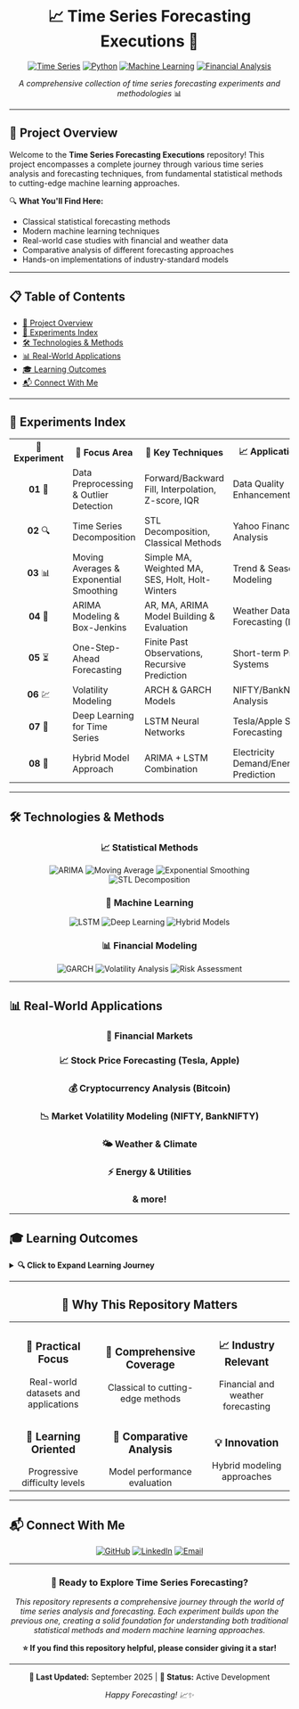 <div align="center">
  
# 📈 Time Series Forecasting Executions 🚀

[![Time Series](https://img.shields.io/badge/Time%20Series-Forecasting-blue?style=for-the-badge&logo=chart-line)](https://github.com/prnvpwr2612/Time-Series-Forecasting-Executions)
[![Python](https://img.shields.io/badge/Python-3.x-yellow?style=for-the-badge&logo=python)](https://python.org)
[![Machine Learning](https://img.shields.io/badge/ML-LSTM%20%7C%20ARIMA-green?style=for-the-badge&logo=tensorflow)](https://tensorflow.org)
[![Financial Analysis](https://img.shields.io/badge/Finance-Stock%20Prediction-red?style=for-the-badge&logo=yahoo)](https://finance.yahoo.com)

*A comprehensive collection of time series forecasting experiments and methodologies* 📊

</div>

---

## 🎯 **Project Overview**

Welcome to the **Time Series Forecasting Executions** repository! This project encompasses a complete journey through various time series analysis and forecasting techniques, from fundamental statistical methods to cutting-edge machine learning approaches. 

🔍 **What You'll Find Here:**
- Classical statistical forecasting methods
- Modern machine learning techniques
- Real-world case studies with financial and weather data
- Comparative analysis of different forecasting approaches
- Hands-on implementations of industry-standard models

---

## 📋 **Table of Contents**

- [🎯 Project Overview](#-project-overview)
- [🧪 Experiments Index](#-experiments-index)
- [🛠️ Technologies & Methods](#️-technologies--methods)
- [📊 Real-World Applications](#-real-world-applications)
- [🎓 Learning Outcomes](#-learning-outcomes)
- [📬 Connect With Me](#-connect-with-me)

---

## 🧪 **Experiments Index**

<table align="center">
<tr>
<th>🔢 Experiment</th>
<th>📝 Focus Area</th>
<th>🎯 Key Techniques</th>
<th>📈 Application Domain</th>
</tr>

<tr>
<td align="center"><strong>01</strong> 🧹</td>
<td>Data Preprocessing & Outlier Detection</td>
<td>Forward/Backward Fill, Interpolation, Z-score, IQR</td>
<td>Data Quality Enhancement</td>
</tr>

<tr>
<td align="center"><strong>02</strong> 🔍</td>
<td>Time Series Decomposition</td>
<td>STL Decomposition, Classical Methods</td>
<td>Yahoo Finance Data Analysis</td>
</tr>

<tr>
<td align="center"><strong>03</strong> 📊</td>
<td>Moving Averages & Exponential Smoothing</td>
<td>Simple MA, Weighted MA, SES, Holt, Holt-Winters</td>
<td>Trend & Seasonality Modeling</td>
</tr>

<tr>
<td align="center"><strong>04</strong> 🎲</td>
<td>ARIMA Modeling & Box-Jenkins</td>
<td>AR, MA, ARIMA Model Building & Evaluation</td>
<td>Weather Data Forecasting (IMD/Kaggle)</td>
</tr>

<tr>
<td align="center"><strong>05</strong> ⏳</td>
<td>One-Step-Ahead Forecasting</td>
<td>Finite Past Observations, Recursive Prediction</td>
<td>Short-term Prediction Systems</td>
</tr>

<tr>
<td align="center"><strong>06</strong> 💹</td>
<td>Volatility Modeling</td>
<td>ARCH & GARCH Models</td>
<td>NIFTY/BankNIFTY/Bitcoin Analysis</td>
</tr>

<tr>
<td align="center"><strong>07</strong> 🧠</td>
<td>Deep Learning for Time Series</td>
<td>LSTM Neural Networks</td>
<td>Tesla/Apple Stock Price Forecasting</td>
</tr>

<tr>
<td align="center"><strong>08</strong> 🔄</td>
<td>Hybrid Model Approach</td>
<td>ARIMA + LSTM Combination</td>
<td>Electricity Demand/Energy Usage Prediction</td>
</tr>

</table>

---

## 🛠️ **Technologies & Methods**

<div align="center">

### 📈 **Statistical Methods**
![ARIMA](https://img.shields.io/badge/-ARIMA-ff6b6b?style=flat-square&logo=chartjs)
![Moving Average](https://img.shields.io/badge/-Moving%20Average-4ecdc4?style=flat-square&logo=chartjs)
![Exponential Smoothing](https://img.shields.io/badge/-Exponential%20Smoothing-45b7d1?style=flat-square&logo=chartjs)
![STL Decomposition](https://img.shields.io/badge/-STL%20Decomposition-f9ca24?style=flat-square&logo=chartjs)

### 🤖 **Machine Learning**
![LSTM](https://img.shields.io/badge/-LSTM-6c5ce7?style=flat-square&logo=tensorflow)
![Deep Learning](https://img.shields.io/badge/-Deep%20Learning-a55eea?style=flat-square&logo=tensorflow)
![Hybrid Models](https://img.shields.io/badge/-Hybrid%20Models-26de81?style=flat-square&logo=python)

### 📊 **Financial Modeling**
![GARCH](https://img.shields.io/badge/-GARCH-fd79a8?style=flat-square&logo=yahoo)
![Volatility Analysis](https://img.shields.io/badge/-Volatility%20Analysis-fdcb6e?style=flat-square&logo=yahoo)
![Risk Assessment](https://img.shields.io/badge/-Risk%20Assessment-e17055?style=flat-square&logo=yahoo)

</div>

---

## 📊 **Real-World Applications**

<div align="center">

### 🏦 **Financial Markets**
### 📈 **Stock Price Forecasting (Tesla, Apple)**
### 💰 **Cryptocurrency Analysis (Bitcoin)**
### 📉 **Market Volatility Modeling (NIFTY, BankNIFTY)**
### 🌤️ **Weather & Climate**
### ⚡ **Energy & Utilities**
### & more!


</div>

---

## 🎓 **Learning Outcomes**

<details>
<summary><strong>🔍 Click to Expand Learning Journey</strong></summary>

### 📚 **Comprehensive Knowledge Gained**

🎯 **Data Processing Mastery**
- Handle missing values with professional techniques
- Detect and manage outliers effectively
- Prepare time series data for analysis

🎯 **Statistical Foundation**
- Understand time series components (trend, seasonality, noise)
- Master classical forecasting methods
- Apply statistical tests and validation techniques

🎯 **Advanced Modeling Skills**
- Build and evaluate ARIMA models
- Implement volatility models (ARCH/GARCH)
- Create hybrid forecasting solutions

🎯 **Machine Learning Integration**
- Design LSTM networks for time series
- Combine traditional and modern approaches
- Optimize model performance and accuracy

</details>

---

<div align="center">

## 🌟 **Why This Repository Matters**

<table>
<tr>
<td align="center">
<h3>🎯 Practical Focus</h3>
Real-world datasets and applications
</td>
<td align="center">
<h3>🔬 Comprehensive Coverage</h3>
Classical to cutting-edge methods
</td>
<td align="center">
<h3>📈 Industry Relevant</h3>
Financial and weather forecasting
</td>
</tr>
<tr>
<td align="center">
<h3>🧠 Learning Oriented</h3>
Progressive difficulty levels
</td>
<td align="center">
<h3>🔄 Comparative Analysis</h3>
Model performance evaluation
</td>
<td align="center">
<h3>💡 Innovation</h3>
Hybrid modeling approaches
</td>
</tr>
</table>

</div>

---

## 📬 **Connect With Me**

<div align="center">

[![GitHub](https://img.shields.io/badge/GitHub-prnvpwr2612-black?style=for-the-badge&logo=github)](https://github.com/prnvpwr2612)
[![LinkedIn](https://img.shields.io/badge/LinkedIn-Connect-blue?style=for-the-badge&logo=linkedin)](https://linkedin.com/in/prnvpwr2612)
[![Email](https://img.shields.io/badge/Email-Contact-red?style=for-the-badge&logo=gmail)](mailto:ppawar2612@gmail.com)

---

### 🚀 **Ready to Explore Time Series Forecasting?**

*This repository represents a comprehensive journey through the world of time series analysis and forecasting. Each experiment builds upon the previous one, creating a solid foundation for understanding both traditional statistical methods and modern machine learning approaches.*

**⭐ If you find this repository helpful, please consider giving it a star!**

</div>

---

<div align="center">
  
**📅 Last Updated:** September 2025 | **🔧 Status:** Active Development

*Happy Forecasting! 📈✨*

</div>
